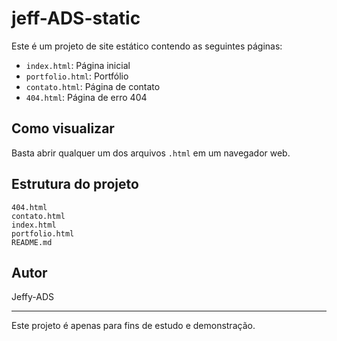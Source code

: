 # jeff-ADS-static

Este é um projeto de site estático contendo as seguintes páginas:

- `index.html`: Página inicial
- `portfolio.html`: Portfólio
- `contato.html`: Página de contato
- `404.html`: Página de erro 404

## Como visualizar

Basta abrir qualquer um dos arquivos `.html` em um navegador web.

## Estrutura do projeto

```
404.html
contato.html
index.html
portfolio.html
README.md
```

## Autor
Jeffy-ADS

---
Este projeto é apenas para fins de estudo e demonstração.
